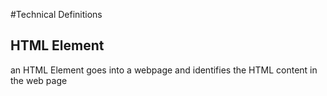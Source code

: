 #Technical Definitions

## HTML Element
an HTML Element goes into a webpage and identifies the HTML content in the web page
